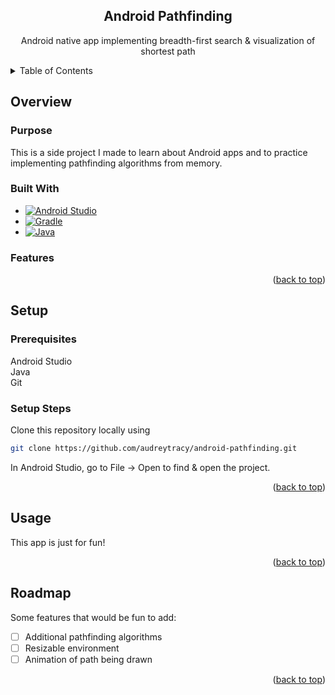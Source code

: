 <h2 id = "top" align="center">Android Pathfinding</h2>
<p align="center"> Android native app implementing breadth-first search & visualization of shortest path </p>

<details>
  <summary>Table of Contents</summary>
  <ol>
    <li>
      <a href="#overview">Overview</a>
      <ul>
        <li><a href="#purpose">Purpose</a></li>
        <li><a href="#built-with">Built With</a></li>
        <li><a href="#features">Features</a></li>
      </ul>
    </li>
    <li><a href="#setup">Setup</a></li>
    <ul>
        <li><a href="#purpose">Prereqs</a></li>
        <li><a href="#setup-steps">Setup Steps</a></li>
      </ul>
    <li><a href="#usage">Usage</a></li>
    <li><a href="#roadmap">Roadmap</a></li>
  </ol>
</details>


## Overview

### Purpose

This is a side project I made to learn about Android apps and to practice implementing pathfinding algorithms from memory.

### Built With

* [![Android Studio][AndroidStudio]][AndroidStudio-url]
* [![Gradle][Gradle]][Gradle-url]
* [![Java][Java]][Java-url]

### Features


<p align="right">(<a href="#top">back to top</a>)</p>


## Setup

### Prerequisites

Android Studio  
Java  
Git  

### Setup Steps

Clone this repository locally using 
  ```sh
  git clone https://github.com/audreytracy/android-pathfinding.git
  ```
In Android Studio, go to File -> Open to find & open the project.

<p align="right">(<a href="#top">back to top</a>)</p>

## Usage

This app is just for fun!

<p align="right">(<a href="#top">back to top</a>)</p>

## Roadmap

Some features that would be fun to add:

- [ ] Additional pathfinding algorithms
- [ ] Resizable environment
- [ ] Animation of path being drawn

<p align="right">(<a href="#top">back to top</a>)</p>

[AndroidStudio]: https://img.shields.io/badge/Android_Studio-50b057?style=for-the-badge&logo=android-studio&logoColor=white
[AndroidStudio-url]: https://developer.android.com/studio
[Gradle]: https://img.shields.io/badge/Gradle-008080?style=for-the-badge&logo=gradle&logoColor=white
[Gradle-url]: https://gradle.com/
[Java]: https://img.shields.io/badge/Java-3a75af?style=for-the-badge&logo=coffeescript&logoColor=white
[Java-url]: https://www.java.com
